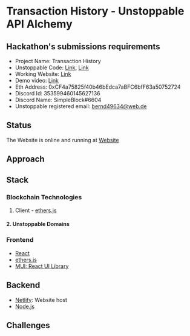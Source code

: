 # Transaction History - Unstoppable API Alchemy

## Hackathon's submissions requirements

- Project Name: Transaction History
- Unstoppable Code: [Link](), [Link]()
- Working Website: [Link]()
- Demo video: [Link]()
- Eth Address: 0xCF4a75825f40b46bEdca7aBFC6bfF63a50752724
- Discord Id: 353599460145627136
- Discord Name: SimpleBlock#6604
- Unstoppable registered email: bernd49634@web.de

## Status

The Website is online and running at [Website]()

## Approach

## Stack

### Blockchain Technologies

1. Client - [ethers.js](https://docs.ethers.io/v5/)

#### 2. Unstoppable Domains

### Frontend

- [React](https://reactjs.org/)
- [ethers.js](https://docs.ethers.io/v5/)
- [MUI: React UI Library](https://mui.com/)

## Backend

- [Netlify](https://www.netlify.com/): Website host
- [Node.js](https://nodejs.org/en/)

## Challenges
